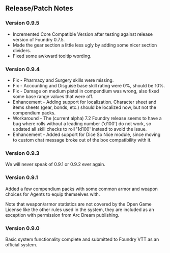 ## Release/Patch Notes

### Version 0.9.5
* Incremented Core Compatible Version after testing against release version of Foundry 0.7.5.
* Made the gear section a little less ugly by adding some nicer section dividers.
* Fixed some awkward tooltip wording.

### Version 0.9.4
* Fix - Pharmacy and Surgery skills were missing.
* Fix - Accounting and Disguise base skill rating were 0%, should be 10%.
* Fix - Damage on medium pistol in compendium was wrong, also fixed some base range values that were off.
* Enhancement - Adding support for localization.  Character sheet and items sheets (gear, bonds, etc.) should be localized now, but not the compendium packs.
* Workaround - The (current alpha) 7.2 Foundry release seems to have a bug where rolls without a leading number ('d100') do not work, so updated all skill checks to roll '1d100' instead to avoid the issue.
* Enhancement - Added support for Dice So Nice module, since moving to custom chat message broke out of the box compatibility with it.

### Version 0.9.3
We will never speak of 0.9.1 or 0.9.2 ever again.

### Version 0.9.1
Added a few compendium packs with some common armor and weapon choices for Agents to equip themselves with.  

Note that weapon/armor statistics are not covered by the Open Game License like the other rules used in the system, they are included as an exception with permission from Arc Dream publishing.

### Version 0.9.0
Basic system functionality complete and submitted to Foundry VTT as an official system.